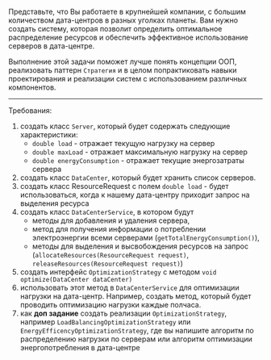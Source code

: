 Представьте, что Вы работаете в крупнейшей компании, с большим количеством дата-центров в разных уголках планеты. Вам нужно создать систему, которая позволит определить оптимальное распределение ресурсов и обеспечить эффективное использование серверов в дата-центре.

Выполнение этой задачи поможет лучше понять концепции ООП, реализовать паттерн `Стратегия` и в целом попрактиковать навыки проектирования и реализации систем с использованием различных компонентов.

---
Требования:

1. создать класс `Server`, который будет содержать следующие характеристики:
    - `double load` - отражает текущую нагрузку на сервер
    - `double maxLoad` - отражает максимальную нагрузку на сервер
    - `double energyConsumption` - отражает текущие энергозатраты сервера
2. создать класс `DataCenter`, который будет хранить список серверов.
3. создать класс ResourceRequest с полем `double load` - будет использоваться, когда к нашему дата-центру приходит запрос на выделения ресурса
4. создать класс `DataCenterService`, в котором будут
    - методы для добавления и удаления сервера,
    - метод для получения информации о потреблении электроэнергии всеми серверами (`getTotalEnergyConsumption()`),
    - методы для выделения и высвобождения ресурсов на запрос (`allocateResources(ResourceRequest request)`, `releaseResources(ResourceRequest request)`)
5. создать интерфейс `OptimizationStrategy` с методом  `void optimize(DataCenter dataCenter)`
6. использовать этот метод в `DataCenterService` для оптимизации нагрузки на дата-центр. Например, создать метод, который будет проводить оптимизацию нагрузки каждые полчаса.
7. как **доп задание** создать реализации `OptimizationStrategy`, например `LoadBalancingOptimizationStrategy` или `EnergyEfficencyOptimizationStrategy`, где вы напишите алгоритм по распределению нагрузки по серверам или алгоритм оптимизации энергопотребления в дата-центре